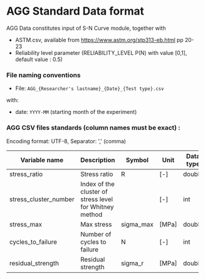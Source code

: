 # AGG Standard Data format

AGG Data constitutes input of S-N Curve module, together with
* ASTM.csv, available from https://www.astm.org/stp313-eb.html pp 20-23
* Reliability level parameter (RELIABILITY_LEVEL P(N) with value [0,1], default value : 0.5)
### File naming conventions

- File: `AGG_{Researcher's lastname}_{Date}_{Test type}.csv`

with:

- date: `YYYY-MM` (starting month of the experiment)

### AGG CSV files standards (column names must be exact) :

Encoding format: UTF-8, Separator: ',' (comma)


| Variable name         | Description                                             | Symbol    | Unit  | Data type | Mandatory       |
| --------------------- | ------------------------------------------------------- | --------- | ----- | --------- | --------------- |
| stress_ratio          | Stress ratio                                            | R         | [-]   | double    | y               |
| stress_cluster_number | Index of the cluster of stress level for Whitney method |           | [-]   | int       | y               |
| stress_max            | Max stress                                              | sigma_max | [MPa] | double    | y               |
| cycles_to_failure     | Number of cycles to failure                             | N         | [-]   | int       | y               |
| residual_strength     | Residual strength                                       | sigma_r   | [MPa] | double    | y for Sendeckyj |

